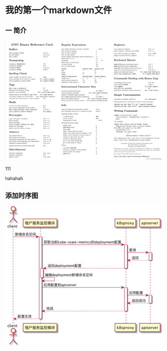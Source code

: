 我的第一个markdown文件
==


## 一 简介
![图 1](images/52be409cf46cdf51b7be1ec58bc74476ff49af95b69534edaa209d196e67a7ba.png)  

111

hahahah


## 添加时序图
![图 1](images/2c2ac15d2945eac91d26f6ba171ea349b859143668b2296e13bd05aabca71316.png)  
